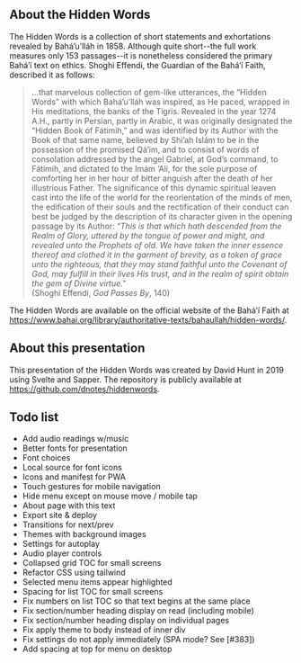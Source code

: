 ## About the Hidden Words

The Hidden Words is a collection of short statements and exhortations revealed by Bahá’u’lláh in 1858. Although quite short--the full work measures only 153 passages--it is nonetheless considered the primary Bahá’í text on ethics. Shoghi Effendi, the Guardian of the Bahá’í Faith, described it as follows:

> ...that marvelous collection of gem-like utterances, the “Hidden Words” with which Bahá’u’lláh was inspired, as He paced, wrapped in His meditations, the banks of the Tigris. Revealed in the year 1274 A.H., partly in Persian, partly in Arabic, it was originally designated the “Hidden Book of Fátimih,” and was identified by its Author with the Book of that same name, believed by Shí’ah Islám to be in the possession of the promised Qá’im, and to consist of words of consolation addressed by the angel Gabriel, at God’s command, to Fátimih, and dictated to the Imám ‘Alí, for the sole purpose of comforting her in her hour of bitter anguish after the death of her illustrious Father. The significance of this dynamic spiritual leaven cast into the life of the world for the reorientation of the minds of men, the edification of their souls and the rectification of their conduct can best be judged by the description of its character given in the opening passage by its Author: “_This is that which hath descended from the Realm of Glory, uttered by the tongue of power and might, and revealed unto the Prophets of old. We have taken the inner essence thereof and clothed it in the garment of brevity, as a token of grace unto the righteous, that they may stand faithful unto the Covenant of God, may fulfill in their lives His trust, and in the realm of spirit obtain the gem of Divine virtue._”  
(Shoghi Effendi, _God Passes By_, 140)

The Hidden Words are available on the official website of the Bahá’í Faith at https://www.bahai.org/library/authoritative-texts/bahaullah/hidden-words/.

## About this presentation

This presentation of the Hidden Words was created by David Hunt in 2019 using Svelte and Sapper. The repository is publicly available at https://github.com/dnotes/hiddenwords.

## Todo list

  * Add audio readings w/music
  * Better fonts for presentation
  * Font choices
  * Local source for font icons
  * Icons and manifest for PWA
  * Touch gestures for mobile navigation
  * Hide menu except on mouse move / mobile tap
  * About page with this text
  * Export site & deploy
  * Transitions for next/prev
  * Themes with background images
  * Settings for autoplay
  * Audio player controls
  * Collapsed grid TOC for small screens
  * Refactor CSS using tailwind
  * Selected menu items appear highlighted
  * Spacing for list TOC for small screens
  * Fix numbers on list TOC so that text begins at the same place
  * Fix section/number heading display on read (including mobile)
  * Fix section/number heading display on individual pages
  * Fix apply theme to body instead of inner div
  * Fix settings do not apply immediately (SPA mode? See [#383])
  * Add spacing at top for menu on desktop